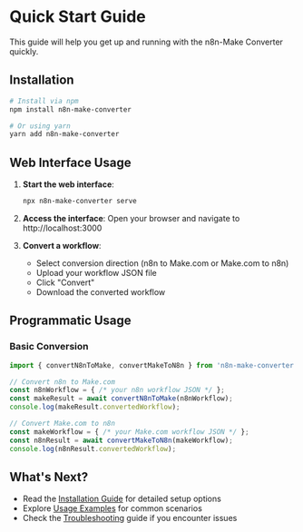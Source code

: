 # Quick Start Guide

This guide will help you get up and running with the n8n-Make Converter quickly.

## Installation

```bash
# Install via npm
npm install n8n-make-converter

# Or using yarn
yarn add n8n-make-converter
```

## Web Interface Usage

1. **Start the web interface**:
   ```bash
   npx n8n-make-converter serve
   ```

2. **Access the interface**: Open your browser and navigate to http://localhost:3000

3. **Convert a workflow**:
   - Select conversion direction (n8n to Make.com or Make.com to n8n)
   - Upload your workflow JSON file
   - Click "Convert"
   - Download the converted workflow

## Programmatic Usage

### Basic Conversion

```typescript
import { convertN8nToMake, convertMakeToN8n } from 'n8n-make-converter';

// Convert n8n to Make.com
const n8nWorkflow = { /* your n8n workflow JSON */ };
const makeResult = await convertN8nToMake(n8nWorkflow);
console.log(makeResult.convertedWorkflow);

// Convert Make.com to n8n
const makeWorkflow = { /* your Make.com workflow JSON */ };
const n8nResult = await convertMakeToN8n(makeWorkflow);
console.log(n8nResult.convertedWorkflow);
```

## What's Next?

- Read the [Installation Guide](./installation.md) for detailed setup options
- Explore [Usage Examples](./usage-examples.md) for common scenarios
- Check the [Troubleshooting](../development/troubleshooting.md) guide if you encounter issues 